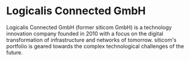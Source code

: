 # Logicalis Connected GmbH

Logicalis Connected GmbH (former siticom GmbH) is a technology innovation company founded in 2010 with a focus on the digital transformation of infrastructure and networks of tomorrow. siticom's portfolio is geared towards the complex technological challenges of the future.
